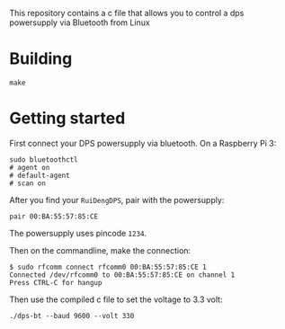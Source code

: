This repository contains a c file that allows you to control a dps powersupply via Bluetooth from Linux

# Building

```
make
```

# Getting started

First connect your DPS powersupply via bluetooth. On a Raspberry Pi 3:

```
sudo bluetoothctl
# agent on
# default-agent
# scan on
```

After you find your `RuiDengDPS`, pair with the powersupply:

```
pair 00:BA:55:57:85:CE
```

The powersupply uses pincode `1234`. 

Then on the commandline, make the connection:

```
$ sudo rfcomm connect rfcomm0 00:BA:55:57:85:CE 1
Connected /dev/rfcomm0 to 00:BA:55:57:85:CE on channel 1
Press CTRL-C for hangup
```

Then use the compiled c file to set the voltage to 3.3 volt:

```
./dps-bt --baud 9600 --volt 330
```
